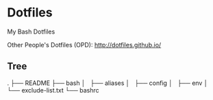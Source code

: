 Dotfiles
==========================================================

My Bash Dotfiles

Other People's Dotfiles (OPD): http://dotfiles.github.io/


Tree
------------------
.
├── README
├── bash
│   ├── aliases
│   ├── config
│   ├── env
│   └── exclude-list.txt
└── bashrc